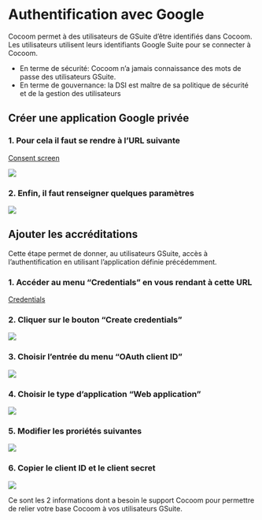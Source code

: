# Authentification avec Google

Cocoom permet à des utilisateurs de GSuite d’être identifiés dans Cocoom.
Les utilisateurs utilisent leurs identifiants Google Suite pour se connecter à Cocoom.


- En terme de sécurité: Cocoom n’a jamais connaissance des mots de passe des utilisateurs GSuite.
- En terme de gouvernance: la DSI est maître de sa politique de sécurité et de la gestion des utilisateurs


## Créer une application Google privée


### 1. Pour cela il faut se rendre à l’URL suivante

[Consent screen](https://console.cloud.google.com/apis/credentials/consent)

![](https://paper-attachments.dropbox.com/s_AE14104143D7433E2E244C7611B91F451C0F9B0310EB517144B85400DB79926E_1589188827733_1.+Create+a+Google+app+for+OIDC+sign+in.png)




### 2. Enfin, il faut renseigner quelques paramètres

![](https://paper-attachments.dropbox.com/s_AE14104143D7433E2E244C7611B91F451C0F9B0310EB517144B85400DB79926E_1589189158142_2.+Edit+app+properties.png)



## Ajouter les accréditations

Cette étape permet de donner, au utilisateurs GSuite, accès à l’authentification en utilisant l’application définie précédemment.


### 1. Accéder au menu “Credentials” en vous rendant à cette URL

[Credentials](https://console.cloud.google.com/apis/credentials)


### 2. Cliquer sur le bouton “Create credentials”

![](https://paper-attachments.dropbox.com/s_AE14104143D7433E2E244C7611B91F451C0F9B0310EB517144B85400DB79926E_1589189922313_3.1.+Create+a+google+app.png)
###


### 3. Choisir l’entrée du menu “OAuth client ID”

![](https://paper-attachments.dropbox.com/s_AE14104143D7433E2E244C7611B91F451C0F9B0310EB517144B85400DB79926E_1589189806934_3.+Add+client+ID.png)



### 4. Choisir le type d’application “Web application”

![](https://paper-attachments.dropbox.com/s_AE14104143D7433E2E244C7611B91F451C0F9B0310EB517144B85400DB79926E_1589190008309_4.+Choose+to+create+webapp+client+ID.png)



### 5. Modifier les proriétés suivantes

![](https://paper-attachments.dropbox.com/s_AE14104143D7433E2E244C7611B91F451C0F9B0310EB517144B85400DB79926E_1589190073303_5.+Configure+the+client+ID.png)



### 6. Copier le client ID et le client secret

![](https://paper-attachments.dropbox.com/s_AE14104143D7433E2E244C7611B91F451C0F9B0310EB517144B85400DB79926E_1589190115278_6.+Copy+client+ID++client+secret.png)


Ce sont les 2 informations dont a besoin le support Cocoom pour permettre de relier votre base Cocoom à vos utilisateurs GSuite.


